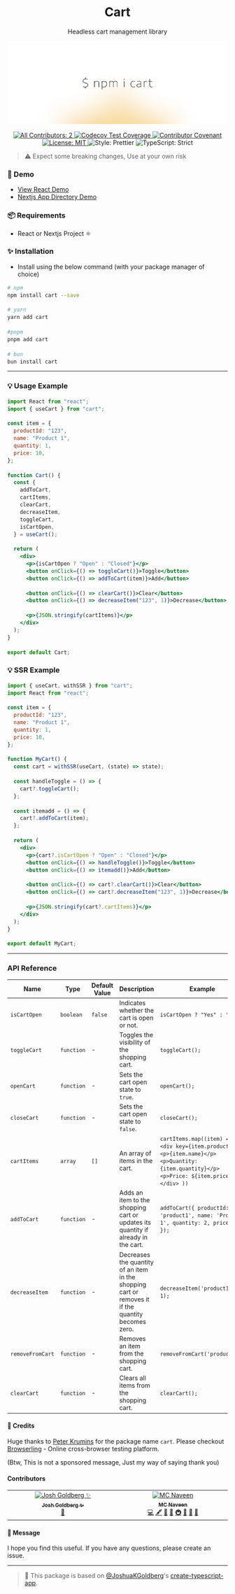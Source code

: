 <h1 align="center">Cart</h1>

<p align="center">Headless cart management library</p>

![npm i cart](image/cover.png)

<p align="center">
	<a href="#contributors" target="_blank">
<!-- prettier-ignore-start -->
<!-- ALL-CONTRIBUTORS-BADGE:START - Do not remove or modify this section -->
<img alt="All Contributors: 2" src="https://img.shields.io/badge/all_contributors-2-21bb42.svg" />
<!-- ALL-CONTRIBUTORS-BADGE:END -->
<!-- prettier-ignore-end -->
</a>
	<a href="https://codecov.io/gh/mcnaveen/Cart" target="_blank">
		<img alt="Codecov Test Coverage" src="https://codecov.io/gh/mcnaveen/Cart/branch/main/graph/badge.svg"/>
	</a>
	<a href="https://github.com/mcnaveen/Cart/blob/main/.github/CODE_OF_CONDUCT.md" target="_blank">
		<img alt="Contributor Covenant" src="https://img.shields.io/badge/code_of_conduct-enforced-21bb42" />
	</a>
	<a href="https://github.com/mcnaveen/Cart/blob/main/LICENSE.md" target="_blank">
		<img alt="License: MIT" src="https://img.shields.io/github/license/mcnaveen/Cart?color=21bb42">
	</a>
	<img alt="Style: Prettier" src="https://img.shields.io/badge/style-prettier-21bb42.svg" />
	<img alt="TypeScript: Strict" src="https://img.shields.io/badge/typescript-strict-21bb42.svg" />
</p>

> ⚠️ Expect some breaking changes, Use at your own risk

### 🛒 Demo

- [View React Demo](https://stackblitz-starters-dt9zzc.stackblitz.io/)
- [Nextjs App Directory Demo](https://stackblitzstarterskcruvd-uufb--3000--d6c42aca.local-credentialless.webcontainer.io/)

### :package: Requirements

- React or Nextjs Project ⚛️

### :sparkles: Installation

- Install using the below command (with your package manager of choice)

```bash
# npm
npm install cart --save

# yarn
yarn add cart

#pnpm
pnpm add cart

# bun
bun install cart

```

---

### :bulb: Usage Example

```jsx
import React from "react";
import { useCart } from "cart";

const item = {
  productId: "123",
  name: "Product 1",
  quantity: 1,
  price: 10,
};

function Cart() {
  const {
    addToCart,
    cartItems,
    clearCart,
    decreaseItem,
    toggleCart,
    isCartOpen,
  } = useCart();

  return (
    <div>
      <p>{isCartOpen ? "Open" : "Closed"}</p>
      <button onClick={() => toggleCart()}>Toggle</button>
      <button onClick={() => addToCart(item)}>Add</button>

      <button onClick={() => clearCart()}>Clear</button>
      <button onClick={() => decreaseItem("123", 1)}>Decrease</button>

      <p>{JSON.stringify(cartItems)}</p>
    </div>
  );
}

export default Cart;
```

### :bulb: SSR Example

```jsx
import { useCart, withSSR } from "cart";
import React from "react";

const item = {
  productId: "123",
  name: "Product 1",
  quantity: 1,
  price: 10,
};

function MyCart() {
  const cart = withSSR(useCart, (state) => state);

  const handleToggle = () => {
    cart?.toggleCart();
  };

  const itemadd = () => {
    cart?.addToCart(item);
  };

  return (
    <div>
      <p>{cart?.isCartOpen ? "Open" : "Closed"}</p>
      <button onClick={() => handleToggle()}>Toggle</button>
      <button onClick={() => itemadd()}>Add</button>

      <button onClick={() => cart?.clearCart()}>Clear</button>
      <button onClick={() => cart?.decreaseItem("123", 1)}>Decrease</button>

      <p>{JSON.stringify(cart?.cartItems)}</p>
    </div>
  );
}

export default MyCart;
```

---

### API Reference

| Name             | Type       | Default Value | Description                                                                                        | Example                                                                                                                                          |
| ---------------- | ---------- | ------------- | -------------------------------------------------------------------------------------------------- | ------------------------------------------------------------------------------------------------------------------------------------------------ |
| `isCartOpen`     | `boolean`  | `false`       | Indicates whether the cart is open or not.                                                         | `isCartOpen ? "Yes" : "No"`                                                                                                                      |
| `toggleCart`     | `function` | -             | Toggles the visibility of the shopping cart.                                                       | `toggleCart();`                                                                                                                                  |
| `openCart`       | `function` | -             | Sets the cart open state to `true`.                                                                | `openCart();`                                                                                                                                    |
| `closeCart`      | `function` | -             | Sets the cart open state to `false`.                                                               | `closeCart();`                                                                                                                                   |
| `cartItems`      | `array`    | `[]`          | An array of items in the cart.                                                                     | `cartItems.map((item) => ( <div key={item.productId}> <p>{item.name}</p> <p>Quantity: {item.quantity}</p> <p>Price: ${item.price}</p> </div> ))` |
| `addToCart`      | `function` | -             | Adds an item to the shopping cart or updates its quantity if already in the cart.                  | `addToCart({ productId: 'product1', name: 'Product 1', quantity: 2, price: 20 });`                                                               |
| `decreaseItem`   | `function` | -             | Decreases the quantity of an item in the shopping cart or removes it if the quantity becomes zero. | `decreaseItem('product1', 1);`                                                                                                                   |
| `removeFromCart` | `function` | -             | Removes an item from the shopping cart.                                                            | `removeFromCart('product1');`                                                                                                                    |
| `clearCart`      | `function` | -             | Clears all items from the shopping cart.                                                           | `clearCart();`                                                                                                                                   |

#### :pray: Credits

Huge thanks to [Peter Krumins](https://github.com/pkrumins) for the package name `cart`.
Please checkout [Browserling](https://www.browserling.com/) - Online cross-browser testing platform.

(Btw, This is not a sponsored message, Just my way of saying thank you)

#### Contributors

<!-- spellchecker: disable -->
<!-- ALL-CONTRIBUTORS-LIST:START - Do not remove or modify this section -->
<!-- prettier-ignore-start -->
<!-- markdownlint-disable -->
<table>
  <tbody>
    <tr>
      <td align="center" valign="top" width="14.28%"><a href="http://www.joshuakgoldberg.com/"><img src="https://avatars.githubusercontent.com/u/3335181?v=4?s=100" width="100px;" alt="Josh Goldberg ✨"/><br /><sub><b>Josh Goldberg ✨</b></sub></a><br /><a href="#tool-JoshuaKGoldberg" title="Tools">🔧</a></td>
      <td align="center" valign="top" width="14.28%"><a href="https://github.com/mcnaveen"><img src="https://avatars.githubusercontent.com/u/8493007?v=4?s=100" width="100px;" alt="MC Naveen"/><br /><sub><b>MC Naveen</b></sub></a><br /><a href="https://github.com/mcnaveen/Cart/commits?author=mcnaveen" title="Code">💻</a> <a href="#content-mcnaveen" title="Content">🖋</a> <a href="https://github.com/mcnaveen/Cart/commits?author=mcnaveen" title="Documentation">📖</a> <a href="#ideas-mcnaveen" title="Ideas, Planning, & Feedback">🤔</a> <a href="#infra-mcnaveen" title="Infrastructure (Hosting, Build-Tools, etc)">🚇</a> <a href="#maintenance-mcnaveen" title="Maintenance">🚧</a> <a href="#projectManagement-mcnaveen" title="Project Management">📆</a> <a href="#tool-mcnaveen" title="Tools">🔧</a></td>
    </tr>
  </tbody>
</table>

<!-- markdownlint-restore -->
<!-- prettier-ignore-end -->

<!-- ALL-CONTRIBUTORS-LIST:END -->
<!-- spellchecker: enable -->

<!-- You can remove this notice if you don't want it 🙂 no worries! -->

#### :green_heart: Message

I hope you find this useful.
If you have any questions, please create an issue.

---

> 💙 This package is based on [@JoshuaKGoldberg](https://github.com/JoshuaKGoldberg)'s [create-typescript-app](https://github.com/JoshuaKGoldberg/create-typescript-app).
